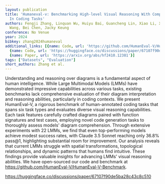 ```yaml
---
layout: publication
title: 'Humaneval-v: Benchmarking High-level Visual Reasoning With Complex Diagrams
  In Coding Tasks'
authors: Fengji Zhang, Linquan Wu, Huiyu Bai, Guancheng Lin, Xiao Li, Xiao Yu, Yue
  Wang, Bei Chen, Jacky Keung
conference: No Venue
year: 2024
bibkey: zhang2024humaneval
additional_links: [{name: Code, url: 'https://github.com/HumanEval-V/HumanEval-V-Benchmark'},
  {name: Code, url: 'https://huggingface.co/discussions/paper/67107f90de5ba28c43c8c510'},
  {name: Paper, url: 'https://arxiv.org/abs/hf2410.12381'}]
tags: ["Datasets", "Evaluation"]
short_authors: Zhang et al.
---
```

Understanding and reasoning over diagrams is a fundamental aspect of human intelligence. While Large Multimodal Models (LMMs) have demonstrated impressive capabilities across various tasks, existing benchmarks lack comprehensive evaluation of their diagram interpretation and reasoning abilities, particularly in coding contexts. We present HumanEval-V, a rigorous benchmark of human-annotated coding tasks that spans six task types and evaluates diverse visual reasoning capabilities. Each task features carefully crafted diagrams paired with function signatures and test cases, employing novel code generation tasks to thoroughly assess models' diagram comprehension. Through extensive experiments with 22 LMMs, we find that even top-performing models achieve modest success rates, with Claude 3.5 Sonnet reaching only 36.8% pass@1, highlighting substantial room for improvement. Our analysis reveals that current LMMs struggle with spatial transformations, topological relationships, and dynamic patterns that humans find intuitive. These findings provide valuable insights for advancing LMMs' visual reasoning abilities. We have open-sourced our code and benchmark at https://github.com/HumanEval-V/HumanEval-V-Benchmark.

https://huggingface.co/discussions/paper/67107f90de5ba28c43c8c510